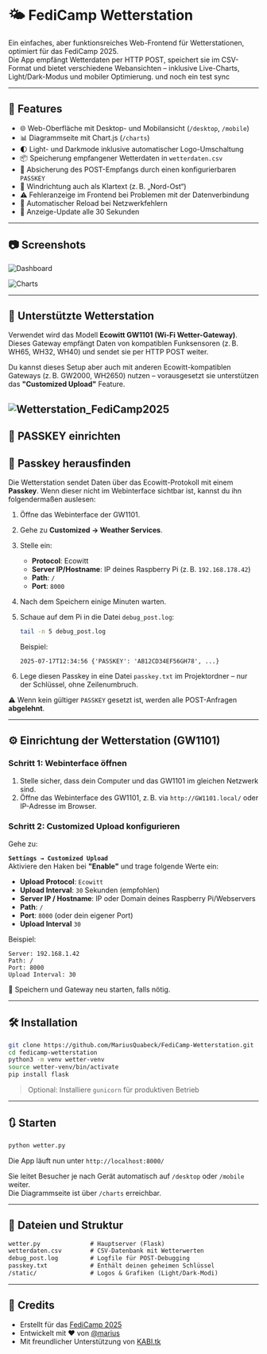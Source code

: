 # 🌤️ FediCamp Wetterstation

Ein einfaches, aber funktionsreiches Web-Frontend für Wetterstationen, optimiert für das FediCamp 2025.  
Die App empfängt Wetterdaten per HTTP POST, speichert sie im CSV-Format und bietet verschiedene Webansichten – inklusive Live-Charts, Light/Dark-Modus und mobiler Optimierung.
und noch ein test sync

---

## 🚀 Features

- 🌐 Web-Oberfläche mit Desktop- und Mobilansicht (`/desktop`, `/mobile`)
- 📊 Diagrammseite mit Chart.js (`/charts`)
- 🌓 Light- und Darkmode inklusive automatischer Logo-Umschaltung
- 📦 Speicherung empfangener Wetterdaten in `wetterdaten.csv`
- 🔐 Absicherung des POST-Empfangs durch einen konfigurierbaren `PASSKEY`
- 🧭 Windrichtung auch als Klartext (z. B. „Nord-Ost“)
- ⚠️ Fehleranzeige im Frontend bei Problemen mit der Datenverbindung
- 🔄 Automatischer Reload bei Netzwerkfehlern
- 🔁 Anzeige-Update alle 30 Sekunden

---

## 📷 Screenshots

![Dashboard](https://github.com/user-attachments/assets/b9ab69e6-abc6-4913-997b-e038db9d2c23)

![Charts](https://github.com/user-attachments/assets/1df84b47-cbd9-4c9e-9eb4-fc6d5a25d166)


---

## 📡 Unterstützte Wetterstation

Verwendet wird das Modell **Ecowitt GW1101 (Wi-Fi Wetter-Gateway)**.  
Dieses Gateway empfängt Daten von kompatiblen Funksensoren (z. B. WH65, WH32, WH40) und sendet sie per HTTP POST weiter.

Du kannst dieses Setup aber auch mit anderen Ecowitt-kompatiblen Gateways (z. B. GW2000, WH2650) nutzen – vorausgesetzt sie unterstützen das **"Customized Upload"** Feature.

![Wetterstation_FediCamp2025](https://github.com/user-attachments/assets/311f6f32-da6c-4ec0-8e40-873d281e93e5)
---

## 🔐 PASSKEY einrichten

## 🔑 Passkey herausfinden

Die Wetterstation sendet Daten über das Ecowitt-Protokoll mit einem **Passkey**. Wenn dieser nicht im Webinterface sichtbar ist, kannst du ihn folgendermaßen auslesen:

1. Öffne das Webinterface der GW1101.
2. Gehe zu **Customized → Weather Services**.
3. Stelle ein:
   - **Protocol**: Ecowitt  
   - **Server IP/Hostname**: IP deines Raspberry Pi (z. B. `192.168.178.42`)  
   - **Path**: `/`  
   - **Port**: `8000`
4. Nach dem Speichern einige Minuten warten.
5. Schaue auf dem Pi in die Datei `debug_post.log`:

   ```bash
   tail -n 5 debug_post.log
   ```

   Beispiel:
   ```
   2025-07-17T12:34:56 {'PASSKEY': 'AB12CD34EF56GH78', ...}
   ```

6. Lege diesen Passkey in eine Datei `passkey.txt` im Projektordner – nur der Schlüssel, ohne Zeilenumbruch.


⚠️ Wenn kein gültiger `PASSKEY` gesetzt ist, werden alle POST-Anfragen **abgelehnt**.

---

## ⚙️ Einrichtung der Wetterstation (GW1101)

### Schritt 1: Webinterface öffnen

1. Stelle sicher, dass dein Computer und das GW1101 im gleichen Netzwerk sind.
2. Öffne das Webinterface des GW1101, z. B. via `http://GW1101.local/` oder IP-Adresse im Browser.

### Schritt 2: Customized Upload konfigurieren

Gehe zu:

**`Settings → Customized Upload`**  
Aktiviere den Haken bei **"Enable"** und trage folgende Werte ein:

- **Upload Protocol**: `Ecowitt`
- **Upload Interval**: `30` Sekunden (empfohlen)
- **Server IP / Hostname**: IP oder Domain deines Raspberry Pi/Webservers
- **Path**: `/`
- **Port**: `8000` (oder dein eigener Port)
- **Upload Interval** `30`

Beispiel:
```
Server: 192.168.1.42
Path: /
Port: 8000
Upload Interval: 30
```

💾 Speichern und Gateway neu starten, falls nötig.

---

## 🛠️ Installation

```bash
git clone https://github.com/MariusQuabeck/FediCamp-Wetterstation.git
cd fedicamp-wetterstation
python3 -m venv wetter-venv
source wetter-venv/bin/activate
pip install flask
```

> Optional: Installiere `gunicorn` für produktiven Betrieb

---

## 🔃 Starten

```bash
python wetter.py
```

Die App läuft nun unter `http://localhost:8000/`

Sie leitet Besucher je nach Gerät automatisch auf `/desktop` oder `/mobile` weiter.  
Die Diagrammseite ist über `/charts` erreichbar.

---

## 📁 Dateien und Struktur

```txt
wetter.py              # Hauptserver (Flask)
wetterdaten.csv        # CSV-Datenbank mit Wetterwerten
debug_post.log         # Logfile für POST-Debugging
passkey.txt            # Enthält deinen geheimen Schlüssel
/static/               # Logos & Grafiken (Light/Dark-Modi)
```

---

## 🤝 Credits

- Erstellt für das [FediCamp 2025](https://fedi.camp)
- Entwickelt mit ❤️ von [@marius](https://social.nerdzoom.media/@marius)
- Mit freundlicher Unterstützung von [KABI.tk](https://kabi.tk)

